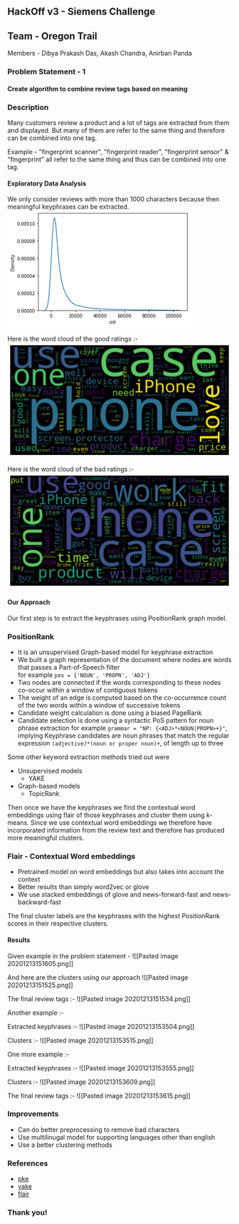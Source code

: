 
## HackOff v3 - Siemens Challenge 
## Team - Oregon Trail 
Members - Dibya Prakash Das, Akash Chandra, Anirban Panda


### Problem Statement - 1
#### Create algorithm to combine review tags based on meaning


### Description

Many customers review a product and a lot of tags are extracted from them and displayed. But many of them are refer to the same thing and therefore can be combined into one tag. 

Example - "fingerprint scanner", "fingerprint reader", "fingerprint sensor" & "fingerprint" all refer to the same thing and thus can be combined into one tag. 

#### Exploratory Data Analysis
We only consider reviews with more than 1000 characters because then meaningful keyphrases can be extracted. 
![](lenkde.png)

Here is the word cloud of the good ratings :- 
![](wc1.png)

Here is the word cloud of the bad ratings :-
![](wc2.png)


#### Our Approach
Our first step is to extract the keyphrases using PositionRank graph model. 

### PositionRank
* It is an unsupervised Graph-based model for keyphrase extraction 
* We built a graph representation of the document where nodes are words that passes a Part-of-Speech filter<br>
for example `pos = {'NOUN', 'PROPN', 'ADJ'}`
* Two nodes are connected if the words corresponding to these nodes co-occur within a window of contiguous tokens
* The weight of an edge is computed based on the co-occurrence count of the two words within a window of successive tokens
* Candidate weight calculation is done using a biased PageRank
* Candidate selection is done using a syntactic PoS pattern for noun phrase extraction 
for example `grammar = "NP: {<ADJ>*<NOUN|PROPN>+}"`,<br>implying Keyphrase candidates are noun phrases that match the regular expression `(adjective)*(noun or proper noun)+`, of length up to three

Some other keyword extraction methods tried out were
* Unsupervised models
    * YAKE
 * Graph-based models
    * TopicRank

Then once we have the keyphrases we find the contextual word embeddings using flair of those keyphrases and cluster them using k-means. Since we use contextual word embeddings we therefore have incorporated information from the review text and therefore has produced more meaningful clusters. 

### Flair - Contextual Word embeddings
* Pretrained model on word embeddings but also takes into account the context
* Better results than simply word2vec or glove
* We use stacked embeddings of glove and news-forward-fast and news-backward-fast

The final cluster labels are the keyphrases with the highest PositionRank scores in their respective clusters.


#### Results 

Given example in the problem statement - 
![[Pasted image 20201213151605.png]]

And here are the clusters using our approach
![[Pasted image 20201213151525.png]]

The final review tags :- 
![[Pasted image 20201213151534.png]]

Another example :- 

Extracted keyphrases :- 
![[Pasted image 20201213153504.png]]

Clusters :- 
![[Pasted image 20201213153515.png]]

One more example :- 

Extracted keyphrases :- 
![[Pasted image 20201213153555.png]]

Clusters :- 
![[Pasted image 20201213153609.png]]

The final review tags :- 
![[Pasted image 20201213153615.png]]


### Improvements
* Can do better preprocessing to remove bad characters 
* Use multilinugal model for supporting languages other than english
* Use a better clustering methods

### References
* [pke](https://github.com/boudinfl/pke)
* [yake](https://github.com/LIAAD/yake)
* [flair](https://github.com/LIAAD/yake)

### Thank you!
